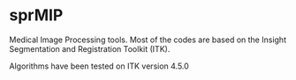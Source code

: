 sprMIP
======

Medical Image Processing tools. Most of the codes are based on the Insight Segmentation and Registration Toolkit (ITK).

Algorithms have been tested on ITK version 4.5.0
